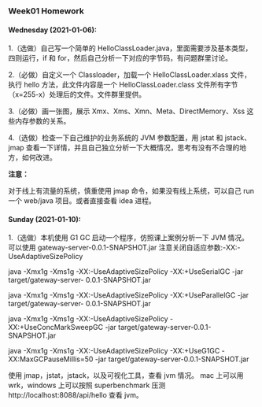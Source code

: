 ### Week01 Homework

#### Wednesday (2021-01-06):

 1.（选做）自己写一个简单的 HelloClassLoader.java，里面需要涉及基本类型，四则运行，if 和 for，然后自己分析一下对应的字节码，有问题群里讨论。

2.（必做）自定义一个 Classloader，加载一个 HelloClassLoader.xlass 文件，执行 hello 方法，此文件内容是一个 HelloClassLoader.class 文件所有字节（x=255-x）处理后的文件。文件群里提供。

3.（必做）画一张图，展示 Xmx、Xms、Xmn、Meta、DirectMemory、Xss 这些内存参数的关系。

4.（选做）检查一下自己维护的业务系统的 JVM 参数配置，用 jstat 和 jstack、jmap 查看一下详情，并且自己独立分析一下大概情况，思考有没有不合理的地方，如何改进。

**注意：**

对于线上有流量的系统，慎重使用 jmap 命令，如果没有线上系统，可以自己 run 一个 web/java 项目。或者直接查看 idea 进程。

#### Sunday (2021-01-10):

1.（选做）本机使用 G1 GC 启动一个程序，仿照课上案例分析一下 JVM 情况。
可以使用 gateway-server-0.0.1-SNAPSHOT.jar 注意关闭自适应参数:-XX:-UseAdaptiveSizePolicy

java -Xmx1g -Xms1g -XX:-UseAdaptiveSizePolicy -XX:+UseSerialGC -jar target/gateway-server- 0.0.1-SNAPSHOT.jar

java -Xmx1g -Xms1g -XX:-UseAdaptiveSizePolicy -XX:+UseParallelGC -jar target/gateway-server- 0.0.1-SNAPSHOT.jar

java -Xmx1g -Xms1g -XX:-UseAdaptiveSizePolicy -XX:+UseConcMarkSweepGC -jar target/gateway-server-0.0.1-SNAPSHOT.jar

java -Xmx1g -Xms1g -XX:-UseAdaptiveSizePolicy -XX:+UseG1GC -XX:MaxGCPauseMillis=50 -jar target/gateway-server-0.0.1-SNAPSHOT.jar

使用 jmap，jstat，jstack，以及可视化工具，查看 jvm 情况。 mac 上可以用 wrk，windows 上可以按照 superbenchmark 压测 http://localhost:8088/api/hello 查看 jvm。